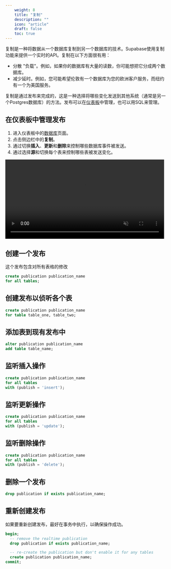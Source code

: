 ```yaml
---
    weight: 8
    title: "复制"
    description: ""
    icon: "article"
    draft: false
    toc: true
---
```


复制是一种将数据从一个数据库复制到另一个数据库的技术。Supabase使用复制功能来提供一个实时的API。复制在以下方面很有用：

- 分散 "负载"。例如，如果你的数据库有大量的读数，你可能想把它分成两个数据库。
- 减少延时。例如，您可能希望伦敦有一个数据库为您的欧洲客户服务，而纽约有一个为美国服务。

复制是通过发布来完成的，这是一种选择将哪些变化发送到其他系统（通常是另一个Postgres数据库）的方法。发布可以在[仪表板](https://app.supabase.com)中管理，也可以用SQL来管理。

## 在仪表板中管理发布

1. 进入仪表板中的[数据库](https://app.supabase.com/project/_/database/tables)页面。
2. 点击侧边栏中的**复制**。
3. 通过切换**插入**、**更新**和**删除**来控制哪些数据库事件被发送。
4. 通过选择**源**和切换每个表来控制哪些表被发送变化。

<video width="99%" muted playsInline controls="true">
  <source src="../../../videos/api/api-realtime.mp4" type="video/mp4" muted playsInline />
</video>

## 创建一个发布

这个发布包含对所有表格的修改

```sql
create publication publication_name
for all tables;
```

## 创建发布以侦听各个表

```sql
create publication publication_name
for table table_one, table_two;
```

## 添加表到现有发布中

```sql
alter publication publication_name
add table table_name;
```

## 监听插入操作

```sql
create publication publication_name
for all tables
with (publish = 'insert');
```

## 监听更新操作

```sql
create publication publication_name
for all tables
with (publish = 'update');
```

## 监听删除操作

```sql
create publication publication_name
for all tables
with (publish = 'delete');
```

## 删除一个发布
```sql
drop publication if exists publication_name;
```

## 重新创建发布

如果要重新创建发布，最好在事务中执行，以确保操作成功。

```sql
begin;
  -- remove the realtime publication
  drop publication if exists publication_name;

  -- re-create the publication but don't enable it for any tables
  create publication publication_name;
commit;
```


